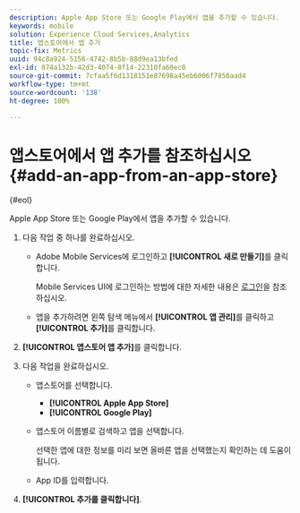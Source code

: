 ```yaml
---
description: Apple App Store 또는 Google Play에서 앱을 추가할 수 있습니다.
keywords: mobile
solution: Experience Cloud Services,Analytics
title: 앱스토어에서 앱 추가
topic-fix: Metrics
uuid: 94c8a924-5156-4742-8b5b-88d9ea13bfed
exl-id: 874a132b-42d3-4074-8f14-22310fa60ec0
source-git-commit: 7cfaa5f6d1318151e87698a45eb6006f7850aad4
workflow-type: tm+mt
source-wordcount: '138'
ht-degree: 100%

---
```


# 앱스토어에서 앱 추가를 참조하십시오 {#add-an-app-from-an-app-store}

{#eol}

Apple App Store 또는 Google Play에서 앱을 추가할 수 있습니다.

1. 다음 작업 중 하나를 완료하십시오.

   * Adobe Mobile Services에 로그인하고 **[!UICONTROL 새로 만들기]**&#x200B;를 클릭합니다.

      Mobile Services UI에 로그인하는 방법에 대한 자세한 내용은 [로그인](/help/using/gs/gs-signin.md)을 참조하십시오.

   * 앱을 추가하려면 왼쪽 탐색 메뉴에서 **[!UICONTROL 앱 관리]**&#x200B;를 클릭하고 **[!UICONTROL 추가]**&#x200B;를 클릭합니다.

1. **[!UICONTROL 앱스토어 앱 추가]**&#x200B;를 클릭합니다.
1. 다음 작업을 완료하십시오.

   * 앱스토어를 선택합니다.
      * **[!UICONTROL Apple App Store]**
      * **[!UICONTROL Google Play]**
   * 앱스토어 이름별로 검색하고 앱을 선택합니다.

      선택한 앱에 대한 정보를 미리 보면 올바른 앱을 선택했는지 확인하는 데 도움이 됩니다.

   * App ID를 입력합니다.


1. **[!UICONTROL 추가를 클릭합니다]**.

